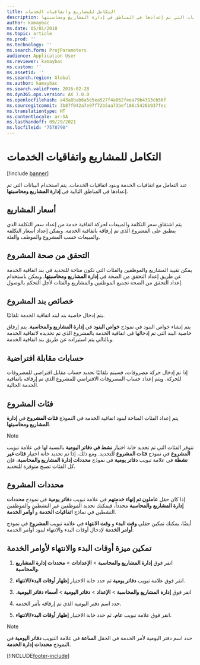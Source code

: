 ```yaml
---
title: التكامل للمشاريع واتفاقيات الخدمات
description: عند التعامل مع اتفاقيات الخدمة وبنود اتفاقيات الخدمات، يتم استخدام البيانات التي تم إعدادها في المناطق في إدارة المشاريع ومحاسبتها.
author: kamaybac
ms.date: 05/01/2018
ms.topic: article
ms.prod: ''
ms.technology: ''
ms.search.form: ProjParameters
audience: Application User
ms.reviewer: kamaybac
ms.custom: ''
ms.assetid: ''
ms.search.region: Global
ms.author: kamaybac
ms.search.validFrom: 2016-02-28
ms.dyn365.ops.version: AX 7.0.0
ms.openlocfilehash: a43a8bab6a5e5ea527f4a062feea79b4313cb56f
ms.sourcegitcommit: 3b87f042a7e97f72b5aa73bef186c5426b937fec
ms.translationtype: HT
ms.contentlocale: ar-SA
ms.lasthandoff: 09/29/2021
ms.locfileid: "7578790"
---
```

# <a name="integration-for-service-agreements-and-projects"></a>التكامل للمشاريع واتفاقيات الخدمات 

[!include [banner](../includes/banner.md)]


عند التعامل مع اتفاقيات الخدمة وبنود اتفاقيات الخدمات، يتم استخدام البيانات التي تم إعدادها في المناطق التالية في **إدارة المشاريع ومحاسبتها**.

## <a name="project-prices"></a>أسعار المشاريع

يتم اشتقاق سعر التكلفة والمبيعات لحركة اتفاقية خدمة من إعداد سعر التكلفة الذي ينطبق على المشروع الذي تم إرفاقه باتفاقية الخدمة. ويمكن إعداد أسعار التكلفة والمبيعات حسب المشروع والموظف والفئة. 

## <a name="project-validation"></a>التحقق من صحة المشروع

يمكن تقييد المشاريع والموظفين والفئات التي تكون متاحة للتحديد في بند اتفاقية الخدمة عن طريق إعداد التحقق من الصحة في **إدارة المشاريع ومحاسبتها**. ويمكن باستخدام إعداد التحقق من الصحة تجميع الموظفين والمشاريع والفئات لأجل التحكم بالوصول. 

## <a name="project-line-properties"></a>خصائص بند المشروع

يتم إدخال خاصية بند لبند اتفاقية الخدمة تلقائيًا.

يتم إنشاء خواص البنود في نموذج **خواص البنود** في **إدارة المشاريع والمحاسبة**. يتم إرفاق خاصية البند التي تم إدخالها في اتفاقية الخدمة بالمشروع الذي تم تحديده لاتفاقية الخدمة وبالتالي يتم استيراده عن طريق بند اتفاقية الخدمة. 

## <a name="default-offset-accounts"></a>حسابات مقابلة افتراضية

إذا تم إدخال حركة مصروفات، فسيتم تلقائيًا تحديد حساب مقابل افتراضي للمصروفات للحركة. ويتم إعداد حساب المصروفات الافتراضي للمشروع الذي تم إرفاقه باتفاقية الخدمة الحالية.

## <a name="project-categories"></a>فئات المشروع

يتم إعداد الفئات المتاحة لبنود اتفاقية الخدمة في النموذج **فئات المشروع** في **إدارة المشاريع ومحاسبتها**. 

> [!NOTE]
> <P>تتوفر الفئات التي تم تحديد خانة اختيار <STRONG>نشط في دفاتر اليومية</STRONG> بالنسبة لها في علامة تبويب <STRONG>المشروع</STRONG> في نموذج <STRONG>فئات المشروع</STRONG> للتحديد. ومع ذلك، إذا تم تحديد خانة اختيار <STRONG>فئات غير نشطة</STRONG> في علامة تبويب <STRONG>دفاتر يومية</STRONG> في نموذج <STRONG>محددات إدارة المشاريع والمحاسبة</STRONG>، فإن كل الفئات تصبح متوفرة للتحديد.</P>

## <a name="project-parameters"></a>محددات المشروع

إذا كان حقل **عاملون تم إنهاء خدمتهم** في علامة تبويب **دفاتر يومية** في نموذج **محددات إدارة المشاريع والمحاسبة** محدداً، فيمكنك تحديد الموظفين غير النشطين والموظفين النشطين في نماذج **اتفاقيات الخدمة** و **أوامر الخدمة**.

أيضًا، يمكنك تمكين حقلي **وقت البدء** و **وقت الانتهاء** في علامة تبويب **المشروع** في نموذج **أوامر الخدمة** لإدخال أوقات البدء والانتهاء لبنود أوامر الخدمة.

## <a name="enable-the-starting-and-ending-time-feature-for-service-orders"></a>تمكين ميزة أوقات البدء والانتهاء لأوامر الخدمة

1.  انقر فوق **إدارة المشاريع‬ والمحاسبة** \> **الإعدادات** \> **محددات إدارة المشاريع‬ والمحاسبة**.

2.  انقر فوق علامة تبويب **دفاتر يومية** ثم حدد خانة الاختيار **إظهار أوقات البدء/الانتهاء**.

3.  ‏‫انقر فوق **‏‫إدارة المشاريع والمحاسبة** \> **الإعداد** \> **دفاتر اليومية‬** \> **أسماء دفاتر اليومية**.

4.  حدد اسم دفتر اليومية الذي تم إرفاقه بأمر الخدمة.

5.  انقر فوق علامة تبويب **عام**، ثم حدد خانة الاختيار **إظهار أوقات البدء/الانتهاء**.


> [!NOTE]
> <P>حدد اسم دفتر اليومية لأمر الخدمة في الحقل <STRONG>الساعة</STRONG> في علامة التبويب <STRONG>دفاتر اليومية</STRONG> في النموذج <STRONG>محددات إدارة الخدمة</STRONG>.</P>







[!INCLUDE[footer-include](../../includes/footer-banner.md)]
